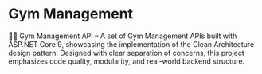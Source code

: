 # Gym Management
💪🏼 Gym Management API – A set of Gym Management APIs built with ASP.NET Core 9, showcasing the implementation of the Clean Architecture design pattern. Designed with clear separation of concerns, this project emphasizes code quality, modularity, and real-world backend structure.
